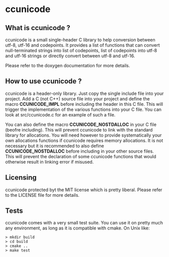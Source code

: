 # ccunicode

## What is ccunicode ?

ccunicode is a small single-header C library to help conversion between utf-8, utf-16 and codepoints. It provides a list of functions that can convert null-terminated strings into list of codepoints, list of codepoints into utf-8 and utf-16 strings or directly convert between utf-8 and utf-16.

Please refer to the doxygen documentation for more details.

## How to use ccunicode ?

ccunicode is a header-only library. Just copy the single include file into your project. Add a C (not C++) source file into your project and define the macro __CCUNICODE_IMPL__ before including the header in this C file. This will trigger the implementation of the various functions into your C file. You can look at src/ccunicode.c for an example of such a file.

You can also define the macro __CCUNICODE_NOSTDALLOC__ in your C file (beofre including). This will prevent ccunicode to link with the standard library for allocations. You will need however to provide systematically your own allocations functions if ccunicode requires memory allocations. It is not necessary but it is recommended to also define __CCUNICODE_NOSTDALLOC__ before including in your other source files. This will prevent the declaration of some ccunicode functions that would otherwise result in linking error if misused.

## Licensing

ccunicode protected byt the MIT license which is pretty liberal. Please refer to the LICENSE file for more details.

## Tests

ccunicode comes with a very small test suite. You can use it on pretty much any environment, as long as it is compatible with cmake. On Unix like:

```console
> mkdir build
> cd build
> cmake ..
> make test
```
